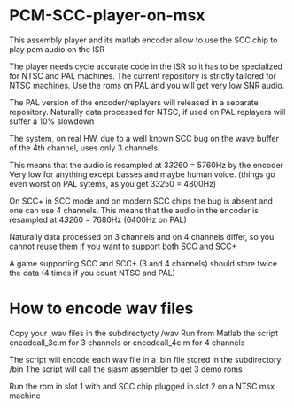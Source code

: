 # PCM-SCC-player-on-msx
This assembly player and its matlab encoder allow to use the SCC chip to play pcm audio on the ISR 

The player needs cycle accurate code in the ISR so it has to be specialized for NTSC and PAL machines. 
The current repository is strictly tailored for NTSC machines. Use the roms on PAL and you will get very low SNR audio.

The PAL version of the encoder/replayers will released in a separate repository.
Naturally data processed for NTSC, if used on PAL replayers will suffer a 10% slowdown 


The system, on real HW, due to a well known SCC bug on the wave buffer of the 4th channel, uses only 3 channels.

This means that the audio is resampled at 3*32*60 = 5760Hz by the encoder
Very low for anything except basses and maybe human voice.
(things go even worst on PAL sytems, as you get 3*32*50 = 4800Hz)

On SCC+ in SCC mode and on modern SCC chips the bug is absent and one can use 4 channels.
This means  that the audio in the encoder is resampled at 4*32*60 = 7680Hz (6400Hz on PAL)

Naturally data processed on 3 channels and on 4 channels differ, so you cannot reuse them if you want to support both SCC and SCC+

A game supporting SCC and SCC+ (3 and 4 channels) should store twice the data (4 times if you count  NTSC and PAL)


# How to encode wav files

Copy your .wav files in the subdirectyoty /wav
Run from Matlab the script encodeall_3c.m for 3 channels or encodeall_4c.m for 4 channels

The script will encode each wav file in a .bin file stored in the subdirectory /bin
The script will call the sjasm assembler to get 3 demo roms

Run the rom in slot 1 with and SCC chip plugged in slot 2 on a NTSC msx machine




